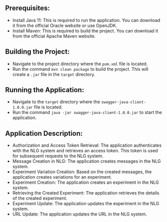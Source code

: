 ## Prerequisites:
 - Install Java 11: This is required to run the application. You can download it from the official Oracle website or use OpenJDK.
 - Install Maven: This is required to build the project. You can download it from the official Apache Maven website.
## Building the Project:
 - Navigate to the project directory where the `pom.xml` file is located.
 - Run the command `mvn clean package` to build the project. This will create a `.jar` file in the `target` directory.
## Running the Application:
 - Navigate to the `target` directory where the `swagger-java-client-1.0.0.jar` file is located.
 - Run the command `java -jar swagger-java-client-1.0.0.jar` to start the application.
## Application Description:
 - Authorization and Access Token Retrieval: The application authenticates with the NLG system and retrieves an access token. This token is used for subsequent requests to the NLG system.
 - Message Creation in NLG: The application creates messages in the NLG system.
 - Experiment Variation Creation: Based on the created messages, the application creates variations for an experiment.
 - Experiment Creation: The application creates an experiment in the NLG system.
 - Retrieving the Created Experiment: The application retrieves the details of the created experiment.
 - Experiment Update: The application updates the experiment in the NLG system.
 - URL Update: The application updates the URL in the NLG system.



